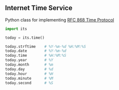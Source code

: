 Internet Time Service
---------------------
Python class for implementing [RFC 868 Time Protocol](http://tools.ietf.org/html/rfc868)

```python
import its

today = its.time()

today.strftime    # %Y-%m-%d %H:%M:%S
today.date        # %Y-%m-%d
today.time        # %H:%M:%S
today.year        # %Y
today.month       # %m
today.day         # %d
today.hour        # %H
today.minute      # %M
today.second      # %S
```